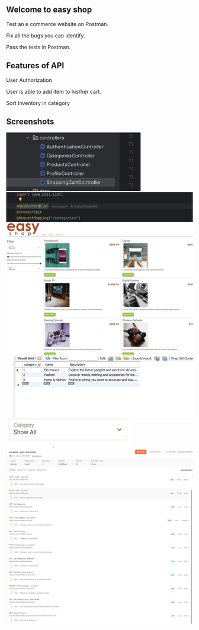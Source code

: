 ## Welcome to easy shop

Test an e commerce website on Postman. 

Fix all the bugs you can identify. 

Pass the tests in Postman. 

## Features of API

User Authorization

User is able to add item to his/her cart. 

Sort Inventory in category

## Screenshots 

![Controllers](Cap3Images/Controllers.jpg)
![Controllers](Cap3Images/Controllercode.jpg)
![Website](Cap3Images/easyshop.jpg)
![Categories](Cap3Images/categories1.jpg)
![Categories](Cap3Images/categories2.jpg)
![TestPass](Cap3Images/Testpass.jpg)

